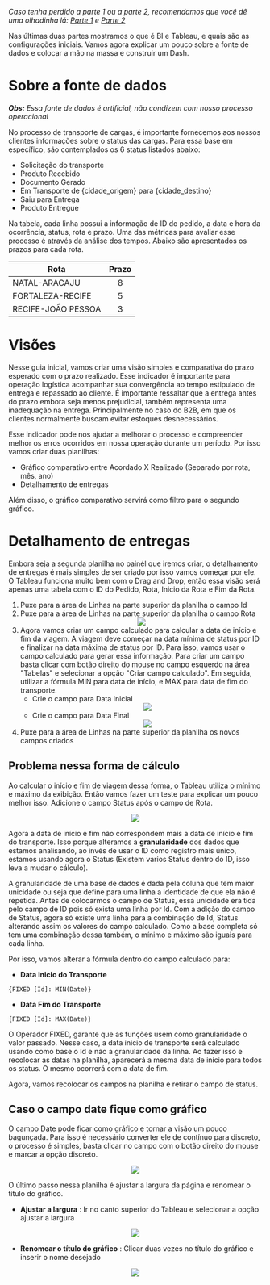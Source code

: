 *Caso tenha perdido a parte 1 ou a parte 2, recomendamos que você dê uma olhadinha lá: [Parte 1](../parte1) e [Parte 2](../parte2)*

Nas últimas duas partes mostramos o que é BI e Tableau, e quais são as configurações iniciais. Vamos agora explicar um pouco sobre a fonte de dados e colocar a mão na massa e construir um Dash.

# Sobre a fonte de dados

***Obs:** Essa fonte de dados é artificial, não condizem com nosso processo operacional*

No processo de transporte de cargas, é importante fornecemos aos nossos clientes informações sobre o status das cargas. Para essa base em específico, são contemplados os 6 status listados abaixo:

- Solicitação do transporte
- Produto Recebido
- Documento Gerado
- Em Transporte de {cidade_origem} para {cidade_destino}
- Saiu para Entrega
- Produto Entregue

Na tabela, cada linha possui a informação de ID do pedido, a data e hora da ocorrência, status, rota e prazo. Uma das métricas para avaliar esse processo é através da análise dos tempos. Abaixo são apresentados os prazos para cada rota.

| Rota               | Prazo         |
| ------------------ |:-------------:|
| NATAL-ARACAJU      |       8       |
| FORTALEZA-RECIFE   |       5       |
| RECIFE-JOÃO PESSOA |       3       |


# Visões

Nesse guia inicial, vamos criar uma visão simples e comparativa do prazo esperado com o prazo realizado. Esse indicador é importante para operação logística acompanhar sua convergência ao tempo estipulado de entrega e repassado ao cliente. É importante ressaltar que a entrega antes do prazo embora seja menos prejudicial, também representa uma inadequação na entrega. Principalmente no caso do B2B, em que os clientes normalmente buscam evitar estoques desnecessários.

Esse indicador pode nos ajudar a melhorar o processo e compreender melhor os erros ocorridos em nossa operação durante um período. Por isso vamos criar duas planilhas:
- Gráfico comparativo entre Acordado X Realizado (Separado por rota, mês, ano)
- Detalhamento de entregas

Além disso, o gráfico comparativo servirá como filtro para o segundo gráfico.


#  Detalhamento de entregas
Embora seja a segunda planilha no painél que iremos criar, o detalhamento de entregas é mais simples de ser criado por isso vamos começar por ele. O Tableau funciona muito bem com o Drag and Drop, então essa visão será apenas uma tabela com o ID do Pedido, Rota, Inicio da Rota e Fim da Rota.

<ol>
  <li>Puxe para a área de Linhas na parte superior da planilha o campo Id</li>
  <li>
    Puxe para a área de Linhas na parte superior da planilha o campo Rota<br>
    <div align="center">
      <img src="gifs/91cec7d47045a0a950e3005c7c44322b.gif"></img>
    </div>
  </li>
  <li>
    Agora vamos criar um campo calculado para calcular a data de início e fim da viagem. A viagem deve começar na data mínima de status por ID e finalizar na data máxima de status por ID. Para isso, vamos usar o campo calculado para gerar essa informação. Para criar um campo basta clicar com botão direito do mouse no campo esquerdo na área "Tabelas" e selecionar a opção "Criar campo calculado". Em seguida, utilizar a fórmula MIN para data de início, e MAX para data de fim do transporte.
    <ul>
      <li>
        Crie o campo para Data Inicial<br>
        <div align="center">
          <img src="gifs/1ba70c06d390c8b81adf2c4ba8d6854d.gif"></img>
        </div>
      </li>
      <li>
        Crie o campo para Data Final<br>
        <div align="center">
          <img src="gifs/dc4af5e15aec55a77cd12aa18b0a2bcb.gif"></img>
        </div>
      </li>
    </ul>
  </li>
  <li>
    Puxe para a área de Linhas na parte superior da planilha os novos campos criados
  </li>
</ol>

## Problema nessa forma de cálculo

Ao calcular o início e fim de viagem dessa forma, o Tableau utiliza o mínimo e máximo da exibição. Então vamos fazer um teste para explicar um pouco melhor isso. Adicione o campo Status após o campo de Rota.

<div align="center">
  <img src="gifs/13b437c80dfcfa1004d0c7261da37409.gif"></img>
</div>

Agora a data de início e fim não correspondem mais a data de início e fim do transporte. Isso porque alteramos a **granularidade** dos dados que estamos analisando, ao invés de usar o ID como registro mais único, estamos usando agora o Status (Existem varios Status dentro do ID, isso leva a mudar o cálculo).

A granularidade de uma base de dados é dada pela coluna que tem maior unicidade ou seja que define para uma linha a identidade de que ela não é repetida. Antes de colocarmos o campo de Status, essa unicidade era tida pelo campo de ID pois só exista uma linha por Id. Com a adição do campo de Status, agora só existe uma linha para a combinação de Id, Status alterando assim os valores do campo calculado. Como a base completa só tem uma combinação dessa também, o mínimo e máximo são iguais para cada linha.

Por isso, vamos alterar a fórmula dentro do campo calculado para:

- **Data Inicio do Transporte**
```Tableau
{FIXED [Id]: MIN(Date)}
```
- **Data Fim do Transporte**
```Tableau
{FIXED [Id]: MAX(Date)}
```

O Operador FIXED, garante que as funções usem como granularidade o valor passado. Nesse caso, a data inicio de transporte será calculado usando como base o Id e não a granularidade da linha. Ao fazer isso e recolocar as datas na planilha, aparecerá a mesma data de início para todos os status. O mesmo ocorrerá com a data de fim.

Agora, vamos recolocar os campos na planilha e retirar o campo de status.

## Caso o campo date fique como gráfico
O campo Date pode ficar como gráfico e tornar a visão um pouco bagunçada. Para isso é necessário converter ele de contínuo para discreto, o processo é simples, basta clicar no campo com o botão direito do mouse e marcar a opção discreto.
<div align="center">
  <img src="gifs/735fe9d0aa0190cfefbf1d3ad12f1a7a.gif"></img>
</div>

O último passo nessa planilha é ajustar a largura da página e renomear o título do gráfico.

- **Ajustar a largura** : Ir no canto superior do Tableau e selecionar a opção ajustar a largura

<div align="center">
  <img src="gifs/8d60165d61139ad952a49c5dbad446cb.gif"></img>
</div>

- **Renomear o título do gráfico** : Clicar duas vezes no título do gráfico e inserir o nome desejado

<div align="center">
  <img src="gifs/f2217f9d41e5b79f8601476cfb2d0c2d.gif"></img>
</div>

